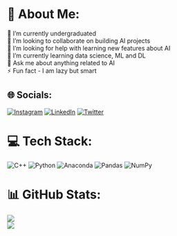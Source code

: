 # 💫 About Me:
🔭 I’m currently undergraduated <br>👯 I’m looking to collaborate on building AI projects<br>🤝 I’m looking for help with learning new features about AI<br>🌱 I’m currently learning data science, ML and DL<br>💬 Ask me about anything related to AI <br>⚡ Fun fact - I am lazy but smart


## 🌐 Socials:
[![Instagram](https://img.shields.io/badge/Instagram-%23E4405F.svg?logo=Instagram&logoColor=white)](https://www.instagram.com/__sefoo_/) [![LinkedIn](https://img.shields.io/badge/LinkedIn-%230077B5.svg?logo=linkedin&logoColor=white)](https://linkedin.com/in/saif-ashraf-a96b67247) [![Twitter](https://img.shields.io/badge/Twitter-%231DA1F2.svg?logo=Twitter&logoColor=white)](https://twitter.com/7SONA54891776) 

# 💻 Tech Stack:
![C++](https://img.shields.io/badge/c++-%2300599C.svg?style=for-the-badge&logo=c%2B%2B&logoColor=white) ![Python](https://img.shields.io/badge/python-3670A0?style=for-the-badge&logo=python&logoColor=ffdd54) ![Anaconda](https://img.shields.io/badge/Anaconda-%2344A833.svg?style=for-the-badge&logo=anaconda&logoColor=white) ![Pandas](https://img.shields.io/badge/pandas-%23150458.svg?style=for-the-badge&logo=pandas&logoColor=white) ![NumPy](https://img.shields.io/badge/numpy-%23013243.svg?style=for-the-badge&logo=numpy&logoColor=white)
# 📊 GitHub Stats:
![](https://github-readme-stats.vercel.app/api?username=SaifAshraf-104&theme=dark&hide_border=false&include_all_commits=true&count_private=true)<br/>
![](https://github-readme-streak-stats.herokuapp.com/?user=SaifAshraf-104&theme=dark&hide_border=false)<br/>


